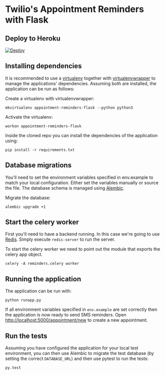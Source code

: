 # Twilio's Appointment Reminders with Flask

## Deploy to Heroku

[![Deploy](https://www.herokucdn.com/deploy/button.png)](https://heroku.com/deploy)

## Installing dependencies

It is recommended to use a [virtualenv](https://virtualenv.pypa.io/en/latest/)
together with
[virtualenvwrapper](https://virtualenvwrapper.readthedocs.org/en/latest/) to
manage the applications' dependencies. Assuming both are installed, the
application can be run as follows:

Create a virtualenv with virtualenvwrapper:
```
mkvirtualenv appointment-reminders-flask --python python3
```
Activate the virtualenv:
```
workon appointment-reminders-flask
```
Inside the cloned repo you can install the dependencies of the
application using:
```
pip install -r requirements.txt
```
## Database migrations
You'll need to set the environment variables specified in env.example
to match your local configuration. Either set the variables manually
or source the file. The database schema is managed using
[Alembic](https://github.com/zzzeek/alembic).

Migrate the database:
```
alembic upgrade +1
```
## Start the celery worker
First you'll need to have a backend running. In this case we're going
to use [Redis](http://redis.io/). Simply execute `redis-server` to
run the server.

To start the celery worker we need to point out the module that exports
the celery app object.
```
celery -A reminders.celery worker
```
## Running the application

The application can be run with:

```
python runapp.py
```
If all environment variables specified in `env.example` are set
correctly then the application is now ready to send SMS
reminders. Open
[http://localhost:5000/appointment/new](http://localhost:5000/appointment/new)
to create a new appointment.

## Run the tests
Assuming you have configured the application for your local test
environment, you can then use Alembic to migrate the test database
(by setting the correct `DATABASE_URL`) and then use pytest
to run the tests:
```
py.test
```
